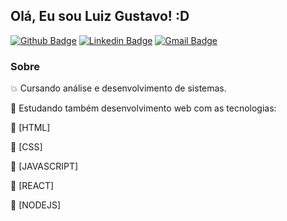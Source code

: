 ## Olá, Eu sou Luiz Gustavo! :D

[![Github Badge](https://img.shields.io/badge/-Github-000?style=flat-square&logo=Github&logoColor=white&link=https://github.com/luiz-gustavo0)](https://github.com/luiz-gustavo0)
[![Linkedin Badge](https://img.shields.io/badge/-LinkedIn-blue?style=flat-square&logo=Linkedin&logoColor=white&link=https://www.linkedin.com/in/luiz-gustavo-santos-2a10ab196/)](https://www.linkedin.com/in/luiz-gustavo-santos-2a10ab196/)
[![Gmail Badge](https://img.shields.io/badge/-Email-blue?style=flat-square&logo=Gmail&logoColor=white&link=malito:santosluizgustavo101@gmail.com)](malito:santosluizgustavo101@gmail.com)

### Sobre

:boom: Cursando análise e desenvolvimento de sistemas.

:rocket: Estudando também desenvolvimento web com as tecnologias:

:pushpin: [HTML]

:pushpin: [CSS]

:pushpin: [JAVASCRIPT]

:pushpin: [REACT]

:pushpin: [NODEJS]
<!--
**luiz-gustavo0/luiz-gustavo0** is a ✨ _special_ ✨ repository because its `README.md` (this file) appears on your GitHub profile.

Here are some ideas to get you started:

- 🔭 I’m currently working on ...
- 🌱 I’m currently learning ...
- 👯 I’m looking to collaborate on ...
- 🤔 I’m looking for help with ...
- 💬 Ask me about ...
- 📫 How to reach me: ...
- 😄 Pronouns: ...
- ⚡ Fun fact: ...
  -->
